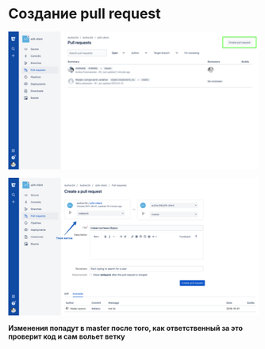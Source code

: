 # Создание pull request

![](../assets/create-pull-1.png)

![](../assets/create-pull-2.png)

**Изменения попадут в master после того, как ответственный за это проверит код и сам вольет ветку**
